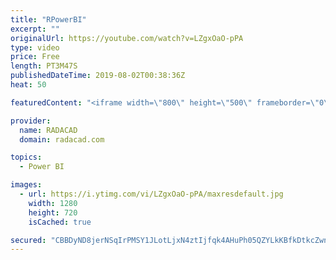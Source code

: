 ```yaml
---
title: "RPowerBI"
excerpt: ""
originalUrl: https://youtube.com/watch?v=LZgxOaO-pPA
type: video
price: Free
length: PT3M47S
publishedDateTime: 2019-08-02T00:38:36Z
heat: 50

featuredContent: "<iframe width=\"800\" height=\"500\" frameborder=\"0\" src=\"https://www.youtube.com/embed/LZgxOaO-pPA\" allow=\"accelerometer; autoplay; encrypted-media; gyroscope; picture-in-picture\" allowfullscreen></iframe>"

provider:
  name: RADACAD
  domain: radacad.com

topics:
  - Power BI

images:
  - url: https://i.ytimg.com/vi/LZgxOaO-pPA/maxresdefault.jpg
    width: 1280
    height: 720
    isCached: true

secured: "CBBDyND8jerNSqIrPMSY1JLotLjxN4ztIjfqk4AHuPh05QZYLkKBfkDtkcZwnZPxW0CvJHXOdAvmsi8wpW3X8Ib6V+8/5obmC5UVEntmYh99T90GSHi+MD0rUFqHYkSGOCVrvgnVksNqLZ3SwnfXm9eWhYIsLyy/IzQvR8+my5EDXIrFqvKBXViXnpaKOrbr1RuqEydS3VUKtkEEQdOYvPcrntnyTqNteGw42mTiqrq+9a6VGr3ygEOkTBbY3Fw/PhCQOhrGNdgyzEeAVMg6BO/X0cmL4sLG/TPdASb9UV9ZhprweBELCHjE8CH0b5l7lgKARkgXJ6CkberVs5nDy34Eiw9aAFUFJncaTY55N+JUXaSrVQ1TKHS4V81XIukJtqexEilx3XYyGX2Zuc5denKNiQHIl0q37kA5FH3yTQs=;h3AXMWhVAhcxxSl/m6x4Ng=="
---
```


